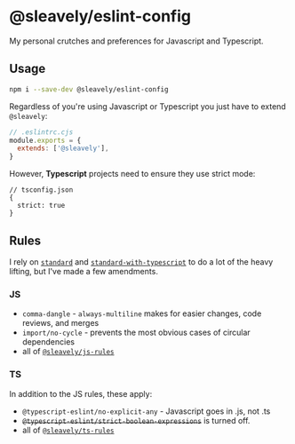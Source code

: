# @sleavely/eslint-config

My personal crutches and preferences for Javascript and Typescript.

## Usage

```sh
npm i --save-dev @sleavely/eslint-config
```

Regardless of you're using Javascript or Typescript you just have to extend `@sleavely`:

```js
// .eslintrc.cjs
module.exports = {
  extends: ['@sleavely'],
}
```

However, **Typescript** projects need to ensure they use strict mode:

```jsonc
// tsconfig.json
{
  strict: true
}
```

## Rules

I rely on [`standard`](https://github.com/standard/eslint-config-standard) and [`standard-with-typescript`](https://github.com/standard/eslint-config-standard-with-typescript) to do a lot of the heavy lifting, but I've made a few amendments.

### JS

* `comma-dangle` - `always-multiline` makes for easier changes, code reviews, and merges
* `import/no-cycle` - prevents the most obvious cases of circular dependencies
* all of [`@sleavely/js-rules`](https://github.com/Sleavely/eslint-plugin-js-rules)

### TS

In addition to the JS rules, these apply:

* `@typescript-eslint/no-explicit-any` - Javascript goes in .js, not .ts
* ~~`@typescript-eslint/strict-boolean-expressions`~~ is turned off.
* all of [`@sleavely/ts-rules`](https://github.com/Sleavely/eslint-plugin-ts-rules)
